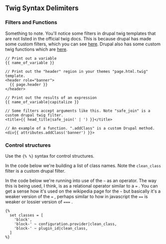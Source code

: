## Twig Syntax Delimiters

### Filters and Functions

Something to note. You'll notice some filters in drupal twig templates that are not listed in the official twig docs. This is because drupal has made some custom filters, which you can see [here](https://www.drupal.org/docs/8/theming/twig/filters-modifying-variables-in-twig-templates). Drupal also has some custom twig functions which are [here](https://www.drupal.org/docs/8/theming-drupal-8/using-attributes-in-templates).

```
// Print out a variable
{{ name_of_variable }}

// Print out the "header" region in your themes "page.html.twig" template.
<header role="banner">
  {{ page.header }}
</header>

// Print out the results of an expression
{{ name_of_variable|capitalize }}

// Some filters accept arguments like this. Note "safe_join" is a custom drupal twig filter.
<title>{{ head_title|safe_join(' | ') }}</title>

// An example of a function. ".addClass" is a custom Drupal method.
<div{{ attributes.addClass('banner') }}>
```

### Control structures

Use the `{% %}` syntax for control structures.

In the code below we're building a list of class names. Note the `clean_class` filter is a custom drupal filter.

In the code below we're running into use of the `~` as an operator.  The way this is being used, I think, is as a relational operator similar to a `=` . You can get a sense how it's used on the wikipedia page for the `~` but basically it's a weaker version of the `=` , perhaps similar to how in javascript the `==` is weaker or lossier version of `===` .

```
{%
  set classes = [
    'block',
    'block-' ~ configuration.provider|clean_class,
    'block-' ~ plugin_id|clean_class,
  ]
%}

```



